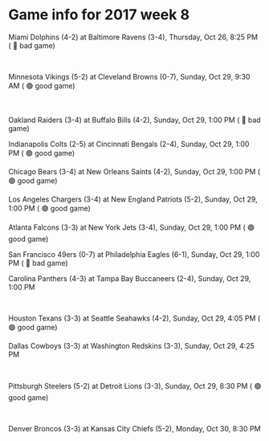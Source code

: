 # Game info for 2017 week 8

Miami Dolphins (4-2) at Baltimore Ravens (3-4), Thursday, Oct 26, 8:25 PM (	:red_circle: bad game)


<br/>

Minnesota Vikings (5-2) at Cleveland Browns (0-7), Sunday, Oct 29, 9:30 AM (	:green_circle: good game)


<br/>

Oakland Raiders (3-4) at Buffalo Bills (4-2), Sunday, Oct 29, 1:00 PM (	:red_circle: bad game)

Indianapolis Colts (2-5) at Cincinnati Bengals (2-4), Sunday, Oct 29, 1:00 PM (	:green_circle: good game)

Chicago Bears (3-4) at New Orleans Saints (4-2), Sunday, Oct 29, 1:00 PM (	:green_circle: good game)

Los Angeles Chargers (3-4) at New England Patriots (5-2), Sunday, Oct 29, 1:00 PM (	:green_circle: good game)

Atlanta Falcons (3-3) at New York Jets (3-4), Sunday, Oct 29, 1:00 PM (	:green_circle: good game)

San Francisco 49ers (0-7) at Philadelphia Eagles (6-1), Sunday, Oct 29, 1:00 PM (	:red_circle: bad game)

Carolina Panthers (4-3) at Tampa Bay Buccaneers (2-4), Sunday, Oct 29, 1:00 PM


<br/>

Houston Texans (3-3) at Seattle Seahawks (4-2), Sunday, Oct 29, 4:05 PM (	:green_circle: good game)

Dallas Cowboys (3-3) at Washington Redskins (3-3), Sunday, Oct 29, 4:25 PM


<br/>

Pittsburgh Steelers (5-2) at Detroit Lions (3-3), Sunday, Oct 29, 8:30 PM (	:green_circle: good game)


<br/>

Denver Broncos (3-3) at Kansas City Chiefs (5-2), Monday, Oct 30, 8:30 PM

